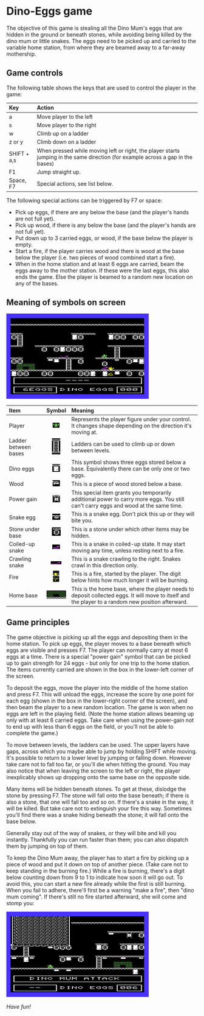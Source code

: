 # Dino-Eggs game

The objective of this game is stealing all the Dino Mum's eggs that are hidden
in the ground or beneath stones, while avoiding being killed by the dino mum or
little snakes.  The eggs need to be picked up and carried to the variable home
station, from where they are beamed away to a far-away mothership.

## Game controls

The following table shows the keys that are used to control the player in the game:

| Key              | Action                                       |
|:-----------------|:---------------------------------------------|
| a                | Move player to the left                      |
| s                | Move player to the right                     |
| w                | Climb up on a ladder                         |
| z or y           | Climb down on a ladder                       |
| SHIFT + a,s      | When pressed while moving left or right, the player starts jumping in the same direction (for example across a gap in the bases) |
| F1               | Jump straight up.                            |
| Space, F7        | Special actions, see list below.             |

The following special actions can be triggered by F7 or space:

* Pick up eggs, if there are any below the base (and the player's hands are not full yet).
* Pick up wood, if there is any below the base (and the player's hands are not full yet).
* Put down up to 3 carried eggs, or wood, if the base below the player is empty.
* Start a fire, if the player carries wood and there is wood at the base below
  the player (i.e. two pieces of wood combined start a fire).
* When in the home station and at least 6 eggs are carried, beam the eggs away
  to the mother station. If these were the last eggs, this also ends the game.
  Else the player is beamed to a random new location on any of the bases.

## Meaning of symbols on screen

![Screenshot: Falling stone](../images/egg_snap_stonefall.png)

| Item | Symbol | Meaning |
|:-----|:------:|:--------|
| Player | ![falling player](../images/egg_sym_player.png) | Represents the player figure under your control. It changes shape depending on the direction it's moving at. |
| Ladder between bases | ![Ladder](../images/egg_sym_ladder.png) | Ladders can be used to climb up or down between levels. |
| Dino eggs | ![Dino eggs](../images/egg_sym_eggs.png) | This symbol shows three eggs stored below a base. Equivalently there can be only one or two eggs. |
| Wood | ![Wood](../images/egg_sym_wood.png) | This is a piece of wood stored below a base. |
| Power gain | ![Power gain](../images/egg_sym_power_gain.png) | This special item grants you temporarily additional power to carry more eggs. You still can't carry eggs and wood at the same time. |
| Snake egg | ![Snake egg](../images/egg_sym_snake_egg.png) | This is a snake egg. Don't pick this up or they will bite you. |
| Stone under base | ![Stone](../images/egg_sym_stone.png) | This is a stone under which other items may be hidden. |
| Coiled-up snake | ![Snake](../images/egg_sym_snake_coiled.png) | This is a snake in coiled-up state. It may start moving any time, unless resting next to a fire. |
| Crawling snake | ![Snake](../images/egg_sym_snake_crawling.png) | This is a snake crawling to the right. Snakes crawl in this direction only. |
| Fire | ![Burning fire](../images/egg_sym_fire.png) | This is a fire, started by the player. The digit below hints how much longer it will be burning. |
| Home base | ![Home base](../images/egg_sym_home.png) | This is the home base, where the player needs to deposit collected eggs. It will move to itself and the player to a random new position afterward. |

## Game principles

The game objective is picking up all the eggs and depositing them in the home
station.  To pick up eggs, the player moves to a base beneath which eggs are
visible and presses F7.  The player can normally carry at most 6 eggs at a
time. There is a special "power gain" symbol that can be picked up to gain
strength for 24 eggs - but only for one trip to the home station. The items
currently carried are shown in the box in the lower-left corner of the screen.

To deposit the eggs, move the player into the middle of the home station and
press F7.  This will unload the eggs, increase the score by one point for each
egg (shown in the box in the lower-right corner of the screen), and then beam
the player to a new random location. The game is won when no eggs are left in
the playing field.  (Note the home station allows beaming up only with at least
6 carried eggs. Take care when using the power-gain not to end up with less
than 6 eggs on the field, or you'll not be able to complete the game.)

To move between levels, the ladders can be used. The upper layers have gaps,
across which you maybe able to jump by holding SHIFT while moving. It's possible to
return to a lower level by jumping or falling down. However take care not to
fall too far, or you'll die when hitting the ground. You may also notice that
when leaving the screen to the left or right, the player inexplicably shows up
dropping onto the same base on the opposite side.

Many items will be hidden beneath stones. To get at these, dislodge the stone
by pressing F7. The stone will fall onto the base beneath; if there is also a
stone, that one will fall too and so on. If there's a snake in the way, it will
be killed. But take care not to extinguish your fire this way. Sometimes you'll
find there was a snake hiding beneath the stone; it will fall onto the base below.

Generally stay out of the way of snakes, or they will bite and kill you
instantly.  Thankfully you can run faster than them; you can also dispatch them
by jumping on top of them.

To keep the Dino Mum away, the player has to start a fire by picking up a
piece of wood and put it down on top of another piece. (Take care not to keep
standing in the burning fire.) While a fire is burning, there's a digit below
counting down from 9 to 1 to indicate how soon it will go out. To avoid this,
you can start a new fire already while the first is still burning.  When you
fail to adhere, there'll first be a warning "make a fire", then "dino mum
coming". If there's still no fire started afterward, she will come and stomp
you:

![Screenshot: Stomping foot](../images/egg_snap_dino_foot.png)

*Have fun!*

<!---
  Cropping XVIC screenshots:
  pngtopnm src.png | pnmcut -left 85 -top 28 -width 375 -height 224 | pnmtopng > tmp.png
-->
